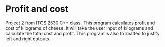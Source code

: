 # Profit and cost
 Project 2 from ITCS 2530 C++ class.
 This program calculates profit and cost of kilograms of cheese.
 It will take the user input of kilograms and calculate the total cost and profit.
 This program is also formatted to justify left and right outputs.
